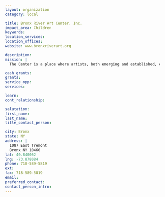 ```yaml
---
layout: organization
category: local

title: Bronx River Art Center, Inc.
impact_area: Children
keywords: 
location_services: 
location_offices: 
website: www.bronxriverart.org

description: 
mission: |
  The Center is a place where artists, both emerging and established, can create and exhibit their works. It is a forum where new, experimental and provocative ideas can be explored and presented for public debate. The Center's programs of exhibitions, classes, studio spaces and special events offer artists, students and residents an opportunity to participate in and experience the arts within an urban setting. Approxiamtely 5,000 children, teenagers and adults participate in Bronx River Art Center's programs throughout the year

cash_grants: 
grants: 
service_opp: 
services: 

learn: 
cont_relationship: 

salutation: 
first_name: 
last_name: 
title_contact_person: 

city: Bronx
state: NY
address: |
  1087 East Tremont     
  Bronx NY 10460
lat: 40.840062
lng: -73.878084
phone: 718-589-5819
ext: 
fax: 718-589-5819
email: 
preferred_contact: 
contact_person_intro: 
---
```

